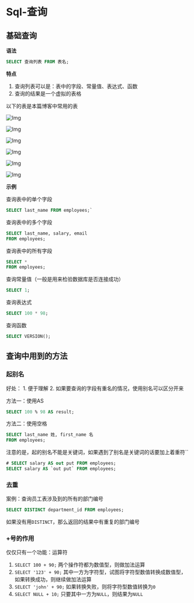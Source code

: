 # Sql-查询


## 基础查询

**语法**

```SQL
SELECT 查询列表 FROM 表名;
```

**特点**

1. 查询列表可以是：表中的字段、常量值、表达式、函数
2. 查询的结果是一个虚拟的表格

以下的表是本篇博客中常用的表

![Img](https://cdn.jsdelivr.net/gh/zhangyufeng0123/ImageHosting/img/yank-note-picgo-img-20230529220437.png)

![Img](https://cdn.jsdelivr.net/gh/zhangyufeng0123/ImageHosting/img/yank-note-picgo-img-20230529220453.png)

![Img](https://cdn.jsdelivr.net/gh/zhangyufeng0123/ImageHosting/img/yank-note-picgo-img-20230529220506.png)

![Img](https://cdn.jsdelivr.net/gh/zhangyufeng0123/ImageHosting/img/yank-note-picgo-img-20230529220522.png)

![Img](https://cdn.jsdelivr.net/gh/zhangyufeng0123/ImageHosting/img/yank-note-picgo-img-20230529220534.png)

![Img](https://cdn.jsdelivr.net/gh/zhangyufeng0123/ImageHosting/img/yank-note-picgo-img-20230529220543.png)


**示例**

查询表中的单个字段

```SQL
SELECT last_name FROM employees;`
```

查询表中的多个字段

```SQL
SELECT last_name, salary, email
FROM employees;
```

查询表中的所有字段

```SQL
SELECT *
FROM employees;
```

查询常量值（一般是用来检验数据库是否连接成功）

```SQL
SELECT 1;
```

查询表达式

```SQL
SELECT 100 * 98;
```

查询函数

```SQL
SELECT VERSION();
```

## 查询中用到的方法

### 起别名

好处：
    1. 便于理解
    2. 如果要查询的字段有重名的情况，使用别名可以区分开来

方法一：使用AS

```SQL
SELECT 100 % 98 AS result;
```

方法二：使用空格

```SQL
SELECT last_name 姓, first_name 名
FROM employees;
```

注意的是，起的别名不能是关键词，如果遇到了别名是关键词的话要加上着重符``

```SQL
# SELECT salary AS out put FROM employees;
SELECT salary AS `out put` FROM employees;
```

### 去重

案例：查询员工表涉及到的所有的部门编号

```SQL
SELECT DISTINCT department_id FROM employees;
```

如果没有用`DISTINCT`，那么返回的结果中有重复的部门编号

### +号的作用

仅仅只有一个功能：运算符

1. `SELECT 100 + 90;` 两个操作符都为数值型，则做加法运算
2. `SELECT '123' + 90;` 其中一方为字符型，试图将字符型数值转换成数值型，如果转换成功，则继续做加法运算
3. `SELECT 'john' + 90;` 如果转换失败，则将字符型数值转换为`0`
4. `SELECT NULL + 10;` 只要其中一方为`NULL`，则结果为`NULL`